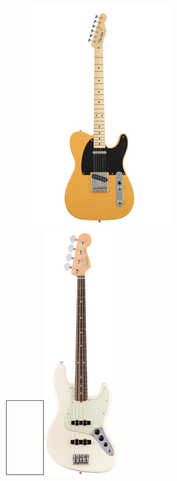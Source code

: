 <p align="center">
  <img src="image/tele.png" alt="기타 1" width="400"/>
  <div style="display: inline-block; width: 100px; height: 200px; background-color: transparent; border: 1px solid #000;"></div>
  <img src="image/bass.png" alt="기타 2" width="200"/>
</p>
